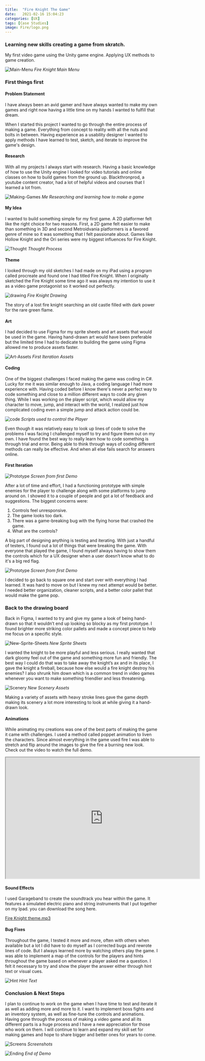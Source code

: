 ```yaml
---
title:  "Fire Knight The Game"
date:   2021-02-16 15:04:23
categories: [UX]
tags: [Case Studies]
image: Fire/logo.png
---
```

### Learning new skills creating a game from skratch.

My first video game using the Unity game engine. Applying UX methods to game creation.

![Main-Menu](/images/Fire/mainmenu.png)
*Fire Knight Main Menu*

### First things first

#### Problem Statement
<p></p>

I have always been an avid gamer and have always wanted to make my own games and right now having a little time on my hands I wanted to fulfill that dream.

When I started this project I wanted to go through the entire process of making a game. Everything from concept to reality with all the nuts and bolts in between. Having experience as a usability designer I wanted to apply methods I have learned to test, sketch, and iterate to improve the game's design.

#### Research
<p></p>

With all my projects I always start with research. Having a basic knowledge of how to use the Unity engine I looked for video tutorials and online classes on how to build games from the ground up. Blackthronprod, a youtube content creator, had a lot of helpful videos and courses that I learned a lot from.

![Making-Games](/images/Fire/makinggames.png)
*Me Researching and learning how to make a game*

#### My Idea
<p></p>

I wanted to build something simple for my first game. A 2D platformer felt like the right choice for two reasons. First, a 2D game felt easier to make than something in 3D and second Metroidvania platformers is a favored genre of mine so it was something that I felt passionate about. Games like Hollow Knight and the Ori series were my biggest influences for Fire Knight.

![Thought](/images/Fire/ThoughtProcess.png)
*Thought Process*

#### Theme
<p></p>

I looked through my old sketches I had made on my iPad using a program called procreate and found one I had titled Fire Knight. When I originally sketched the Fire Knight some time ago it was always my intention to use it as a video game protagonist so it worked out perfectly.

![drawing](/images/Fire/drawing.png)
*Fire Knight Drawing*

The story of a lost fire knight searching an old castle filled with dark power for the rare green flame.

#### Art
<p></p>

I had decided to use Figma for my sprite sheets and art assets that would be used in the game. Having hand-drawn art would have been preferable but the limited time I had to dedicate to building the game using Figma allowed me to produce assets faster.

![Art-Assets](/images/Fire/prototypeAssets.png)
*First Iteration Assets*

#### Coding
<p></p>

One of the biggest challenges I faced making the game was coding in C#. Lucky for me it was similar enough to Java, a coding language I had more experience with. Having coded before I know there's never a perfect way to code something and close to a million different ways to code any given thing. While I was working on the player script, which would allow my character to move, jump, and interact with the world, I realized just how complicated coding even a simple jump and attack action could be.

![code](/images/Fire/code.png)
*Scripts used to control the Player*

Even though it was relatively easy to look up lines of code to solve the problems I was facing I challenged myself to try and figure them out on my own. I have found the best way to really learn how to code something is through trial and error. Being able to think through ways of coding different methods can really be effective. And when all else fails search for answers online.

#### First Iteration
<p></p>

![Prototype](/images/Fire/prototype.png)
*Screen from first Demo*

After a lot of time and effort, I had a functioning prototype with simple enemies for the player to challenge along with some platforms to jump around on. I showed it to a couple of people and got a lot of feedback and suggestions. The biggest concerns were:

1. Controls feel unresponsive.
2. The game looks too dark.
3. There was a game-breaking bug with the flying horse that crashed the game.
4. What are the controls?

A big part of designing anything is testing and iterating. With just a handful of testers, I found out a lot of things that were breaking the game. With everyone that played the game, I found myself always having to show them the controls which for a UX designer when a user doesn’t know what to do it's a big red flag.

![Prototype](/images/Fire/prototype2.png)
*Screen from first Demo*

I decided to go back to square one and start over with everything I had learned. It was hard to move on but I knew my next attempt would be better. I needed better organization, cleaner scripts, and a better color pallet that would make the game pop.


### Back to the drawing board
<p></p>

Back in Figma, I wanted to try and give my game a look of being hand-drawn so that it wouldn’t end up looking so blocky as my first prototype. I found brighter more striking color pallets and made a concept piece to help me focus on a specific style.

![New-Sprite-Sheets](/images/Fire/newLook.png)
*New Sprite Sheets*

I wanted the knight to be more playful and less serious. I really wanted that dark gloomy feel out of the game and something more fun and friendly. The best way I could do that was to take away the knight’s ax and in its place, I gave the knight a fireball, because how else would a fire knight destroy his enemies? I also shrunk him down which is a common trend in video games whenever you want to make something friendlier and less threatening.

![Scenery](/images/Fire/scenery.png)
*New Scenery Assets*

Making a variety of assets with heavy stroke lines gave the game depth making its scenery a lot more interesting to look at while giving it a hand-drawn look.

#### Animations
<p></p>

While animating my creations was one of the best parts of making the game it came with challenges. I used a method called poppet animation to liven the characters. Since almost everything in the game used fire I was able to stretch and flip around the images to give the fire a burning new look. Check out the video to watch the full demo.

<iframe width="640" height="400" src="https://youtu.be/-Geu3kydzPg">
</iframe>

#### Sound Effects
<p></p>

I used Garageband to create the soundtrack you hear within the game. It features a simulated electric piano and string instruments that I put together on my Ipad. you can download the song here.

<a href="/images/Fire/Fire Knight theme.mp3" download> Fire Knight theme.mp3 </a>

#### Bug Fixes
<p></p>

Throughout the game, I tested it more and more, often with others when available but a lot I did have to do myself as I corrected bugs and rewrote lines of code. But I always learned more by watching others play the game. I was able to implement a map of the controls for the players and hints throughout the game based on whenever a player asked me a question. I felt it necessary to try and show the player the answer either through hint text or visual cues.

![Hint](/images/Fire/Hint.png)
*Hint Text*

### Conclusion & Next Steps
<p></p>

I plan to continue to work on the game when I have time to test and iterate it as well as adding more and more to it. I want to implement boss fights and an inventory system, as well as fine-tune the controls and animations. Having gone through the process of making a video game and all its different parts is a huge process and I have a new appreciation for those who work on them. I will continue to learn and expand my skill set for making games and hope to share bigger and better ones for years to come.

![Screens](/images/Fire/Screens.png)
*Screenshots*

![Ending](/images/Fire/end.png)
*End of Demo*